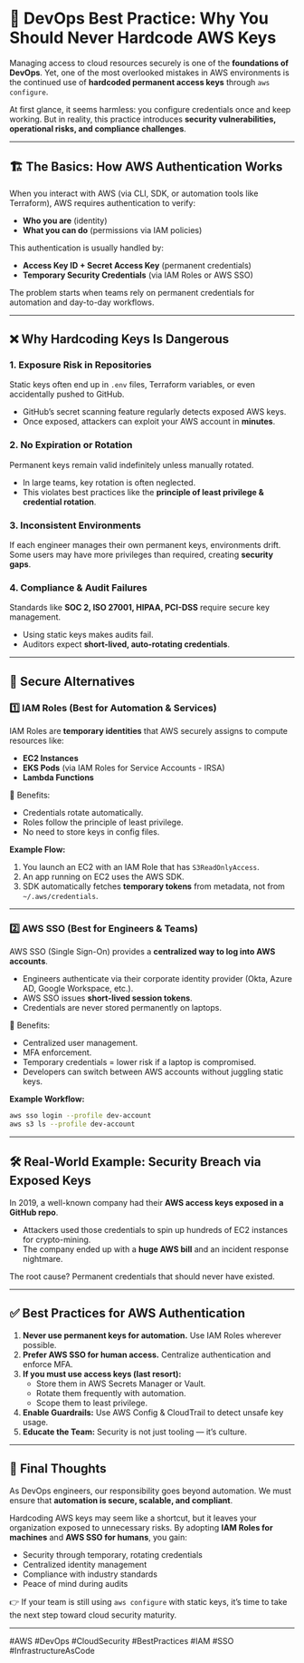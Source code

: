# 🚀 DevOps Best Practice: Why You Should Never Hardcode AWS Keys

Managing access to cloud resources securely is one of the **foundations of DevOps**. Yet, one of the most overlooked mistakes in AWS environments is the continued use of **hardcoded permanent access keys** through `aws configure`.  

At first glance, it seems harmless: you configure credentials once and keep working. But in reality, this practice introduces **security vulnerabilities, operational risks, and compliance challenges**.  

---

## 🏗️ The Basics: How AWS Authentication Works  

When you interact with AWS (via CLI, SDK, or automation tools like Terraform), AWS requires authentication to verify:  
- **Who you are** (identity)  
- **What you can do** (permissions via IAM policies)  

This authentication is usually handled by:  
- **Access Key ID + Secret Access Key** (permanent credentials)  
- **Temporary Security Credentials** (via IAM Roles or AWS SSO)  

The problem starts when teams rely on permanent credentials for automation and day-to-day workflows.  

---

## ❌ Why Hardcoding Keys Is Dangerous  

### 1. Exposure Risk in Repositories  
Static keys often end up in `.env` files, Terraform variables, or even accidentally pushed to GitHub.  
- GitHub’s secret scanning feature regularly detects exposed AWS keys.  
- Once exposed, attackers can exploit your AWS account in **minutes**.  

### 2. No Expiration or Rotation  
Permanent keys remain valid indefinitely unless manually rotated.  
- In large teams, key rotation is often neglected.  
- This violates best practices like the **principle of least privilege & credential rotation**.  

### 3. Inconsistent Environments  
If each engineer manages their own permanent keys, environments drift. Some users may have more privileges than required, creating **security gaps**.  

### 4. Compliance & Audit Failures  
Standards like **SOC 2, ISO 27001, HIPAA, PCI-DSS** require secure key management.  
- Using static keys makes audits fail.  
- Auditors expect **short-lived, auto-rotating credentials**.  

---

## 🔐 Secure Alternatives  

### 1️⃣ IAM Roles (Best for Automation & Services)  

IAM Roles are **temporary identities** that AWS securely assigns to compute resources like:  
- **EC2 Instances**  
- **EKS Pods** (via IAM Roles for Service Accounts - IRSA)  
- **Lambda Functions**  

🔑 Benefits:  
- Credentials rotate automatically.  
- Roles follow the principle of least privilege.  
- No need to store keys in config files.  

**Example Flow:**  
1. You launch an EC2 with an IAM Role that has `S3ReadOnlyAccess`.  
2. An app running on EC2 uses the AWS SDK.  
3. SDK automatically fetches **temporary tokens** from metadata, not from `~/.aws/credentials`.  

---

### 2️⃣ AWS SSO (Best for Engineers & Teams)  

AWS SSO (Single Sign-On) provides a **centralized way to log into AWS accounts**.  
- Engineers authenticate via their corporate identity provider (Okta, Azure AD, Google Workspace, etc.).  
- AWS SSO issues **short-lived session tokens**.  
- Credentials are never stored permanently on laptops.  

🔑 Benefits:  
- Centralized user management.  
- MFA enforcement.  
- Temporary credentials = lower risk if a laptop is compromised.  
- Developers can switch between AWS accounts without juggling static keys.  

**Example Workflow:**  
```bash
aws sso login --profile dev-account
aws s3 ls --profile dev-account
```

---

## 🛠️ Real-World Example: Security Breach via Exposed Keys  

In 2019, a well-known company had their **AWS access keys exposed in a GitHub repo**.  
- Attackers used those credentials to spin up hundreds of EC2 instances for crypto-mining.  
- The company ended up with a **huge AWS bill** and an incident response nightmare.  

The root cause? Permanent credentials that should never have existed.  

---

## ✅ Best Practices for AWS Authentication  

1. **Never use permanent keys for automation.** Use IAM Roles wherever possible.  
2. **Prefer AWS SSO for human access.** Centralize authentication and enforce MFA.  
3. **If you must use access keys (last resort):**  
   - Store them in AWS Secrets Manager or Vault.  
   - Rotate them frequently with automation.  
   - Scope them to least privilege.  
4. **Enable Guardrails:** Use AWS Config & CloudTrail to detect unsafe key usage.  
5. **Educate the Team:** Security is not just tooling — it’s culture.  

---

## 🚀 Final Thoughts  

As DevOps engineers, our responsibility goes beyond automation. We must ensure that **automation is secure, scalable, and compliant**.  

Hardcoding AWS keys may seem like a shortcut, but it leaves your organization exposed to unnecessary risks. By adopting **IAM Roles for machines** and **AWS SSO for humans**, you gain:  
- Security through temporary, rotating credentials  
- Centralized identity management  
- Compliance with industry standards  
- Peace of mind during audits  

👉 If your team is still using `aws configure` with static keys, it’s time to take the next step toward cloud security maturity.  

---

#AWS #DevOps #CloudSecurity #BestPractices #IAM #SSO #InfrastructureAsCode  

